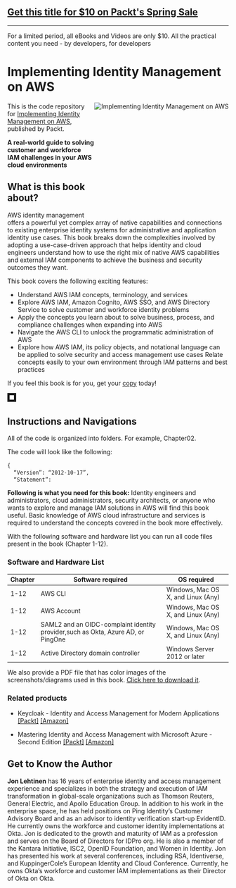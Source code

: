 ## [Get this title for $10 on Packt's Spring Sale](https://www.packt.com/B16838?utm_source=github&utm_medium=packt-github-repo&utm_campaign=spring_10_dollar_2022)
-----
For a limited period, all eBooks and Videos are only $10. All the practical content you need \- by developers, for developers

# Implementing Identity Management on AWS

<a href="https://www.packtpub.com/in/data/implementing-identity-management-on-aws?utm_source=github&utm_medium=repository&utm_campaign=9781800562288"><img src="https://static.packt-cdn.com/products/9781800562288/cover/smaller" alt="Implementing Identity Management on AWS" height="256px" align="right"></a>

This is the code repository for [Implementing Identity Management on AWS](https://www.packtpub.com/in/data/implementing-identity-management-on-aws?utm_source=github&utm_medium=repository&utm_campaign=9781800562288), published by Packt.

**A real-world guide to solving customer and workforce IAM challenges in your AWS cloud environments**

## What is this book about?
AWS identity management offers a powerful yet complex array of native capabilities and connections to existing enterprise identity systems for administrative and application identity use cases. This book breaks down the complexities involved by adopting a use-case-driven approach that helps identity and cloud engineers understand how to use the right mix of native AWS capabilities and external IAM components to achieve the business and security outcomes they want. 

This book covers the following exciting features:
* Understand AWS IAM concepts, terminology, and services
* Explore AWS IAM, Amazon Cognito, AWS SSO, and AWS Directory Service to solve customer and workforce identity problems
* Apply the concepts you learn about to solve business, process, and compliance challenges when expanding into AWS
* Navigate the AWS CLI to unlock the programmatic administration of AWS
* Explore how AWS IAM, its policy objects, and notational language can be applied to solve security and access management use cases
Relate concepts easily to your own environment through IAM patterns and best practices

If you feel this book is for you, get your [copy](https://www.amazon.com/dp/1800562284) today!

<a href="https://www.packtpub.com/?utm_source=github&utm_medium=banner&utm_campaign=GitHubBanner"><img src="https://raw.githubusercontent.com/PacktPublishing/GitHub/master/GitHub.png" 
alt="https://www.packtpub.com/" border="5" /></a>

## Instructions and Navigations
All of the code is organized into folders. For example, Chapter02.

The code will look like the following:
```
{
  “Version”: “2012-10-17”,
  “Statement”:
```

**Following is what you need for this book:**
Identity engineers and administrators, cloud administrators, security architects, or anyone who wants to explore and manage IAM solutions in AWS will find this book useful. Basic knowledge of AWS cloud infrastructure and services is required to understand the concepts covered in the book more effectively.

With the following software and hardware list you can run all code files present in the book (Chapter 1-12).
### Software and Hardware List
| Chapter | Software required | OS required |
| -------- | ------------------------------------ | ----------------------------------- |
| 1-12 | AWS CLI | Windows, Mac OS X, and Linux (Any) |
| 1-12 | AWS Account | Windows, Mac OS X, and Linux (Any) |
| 1-12 | SAML2 and an OIDC-complaint identity provider,such as Okta, Azure AD, or PingOne | Windows, Mac OS X, and Linux (Any) |
| 1-12 | Active Directory domain controller | Windows Server 2012 or later |

We also provide a PDF file that has color images of the screenshots/diagrams used in this book. [Click here to download it](http://www.packtpub.com/sites/default/files/downloads/9781800562288_ColorImages.pdf).

### Related products
* Keycloak - Identity and Access Management for Modern Applications [[Packt]](https://www.packtpub.com/product/keycloak-identity-and-access-management-for-modern-applications/9781800562493?utm_source=github&utm_medium=repository&utm_campaign=9781800562493) [[Amazon]](https://www.amazon.com/dp/1800562497)

* Mastering Identity and Access Management with Microsoft Azure - Second Edition [[Packt]](https://www.packtpub.com/product/mastering-identity-and-access-management-with-microsoft-azure-second-edition/9781789132304?utm_source=github&utm_medium=repository&utm_campaign=9781789132304) [[Amazon]](https://www.amazon.com/dp/1789132304)

## Get to Know the Author
**Jon Lehtinen**
has 16 years of enterprise identity and access management experience and specializes in both the strategy and execution of IAM transformation in global-scale organizations such as Thomson Reuters, General Electric, and Apollo Education Group. In addition to his work in the enterprise space, he has held positions on Ping Identity’s Customer Advisory Board and as an advisor to identity verification start-up EvidentID. He currently owns the workforce and customer identity implementations at Okta.
Jon is dedicated to the growth and maturity of IAM as a profession and serves on the Board of Directors for IDPro org. He is also a member of the Kantara Initiative, ISC2, OpenID Foundation, and Women in Identity. Jon has presented his work at several conferences, including RSA, Identiverse, and KuppingerCole’s European Identity and Cloud Conference.
Currently, he owns Okta’s workforce and customer IAM implementations as their Director of Okta on Okta.
